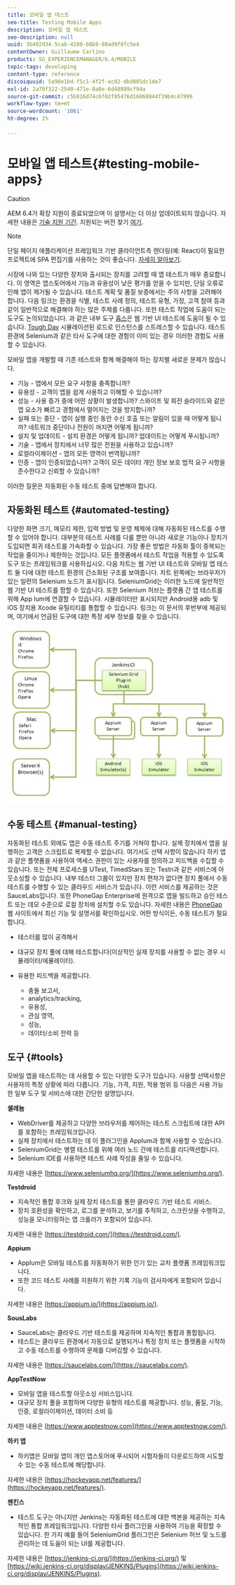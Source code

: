 ```yaml
---
title: 모바일 앱 테스트
seo-title: Testing Mobile Apps
description: 모바일 앱 테스트
seo-description: null
uuid: 3b402d34-5cab-4280-b8b9-88ad9f8fc5e4
contentOwner: Guillaume Carlino
products: SG_EXPERIENCEMANAGER/6.4/MOBILE
topic-tags: developing
content-type: reference
discoiquuid: 5a98e1bd-f5c1-4f2f-ac02-dbd005dc1de7
exl-id: 2a70f322-2540-471e-8a8e-6d48889cf94a
source-git-commit: c5b816d74c6f02f85476d16868844f39b4c47996
workflow-type: tm+mt
source-wordcount: '1061'
ht-degree: 1%

---
```


# 모바일 앱 테스트{#testing-mobile-apps}

>[!CAUTION]
>
>AEM 6.4가 확장 지원이 종료되었으며 이 설명서는 더 이상 업데이트되지 않습니다. 자세한 내용은 [기술 지원 기간](https://helpx.adobe.com/kr/support/programs/eol-matrix.html). 지원되는 버전 찾기 [여기](https://experienceleague.adobe.com/docs/).

>[!NOTE]
>
>단일 페이지 애플리케이션 프레임워크 기반 클라이언트측 렌더링(예: React)이 필요한 프로젝트에 SPA 편집기를 사용하는 것이 좋습니다. [자세히 알아보기](/help/sites-developing/spa-overview.md).

시장에 나와 있는 다양한 장치와 출시되는 장치를 고려할 때 앱 테스트가 매우 중요합니다. 이 영역은 앱스토어에서 기능과 유용성이 낮은 평가를 얻을 수 있지만, 단일 오류로 인해 앱이 제거될 수 있습니다. 테스트 계획 및 품질 보증에서는 주의 사항을 고려해야 합니다. 다음 링크는 환경을 식별, 테스트 사례 정의, 테스트 유형, 가정, 고객 참여 등과 같이 일반적으로 해결해야 하는 많은 주제를 다룹니다. 또한 테스트 작업에 도움이 되는 도구도 논의되었습니다. 과 같은 내부 도구 [홉스](/help/sites-developing/hobbes.md)은 웹 기반 UI 테스트에 도움이 될 수 있습니다. [Tough Day](/help/sites-developing/tough-day.md) 시뮬레이션된 로드로 인스턴스를 스트레스할 수 있습니다. 테스트 환경에 Selenium과 같은 타사 도구에 대한 경험이 이미 있는 경우 이러한 경험도 사용할 수 있습니다.

모바일 앱을 개발할 때 기존 테스트와 함께 해결해야 하는 장치별 새로운 문제가 많습니다.

* 기능 - 앱에서 모든 요구 사항을 충족합니까?
* 유용성 - 고객이 앱을 쉽게 사용하고 이해할 수 있습니까?
* 성능 - 사용 증가 중에 어떤 상황이 발생합니까? 스와이프 및 회전 슬라이드와 같은 앱 요소가 빠르고 경험에서 멀어지는 것을 방지합니까?
* 실패 또는 중단 - 앱이 실행 중인 동안 수신 호출 또는 알림이 있을 때 어떻게 됩니까? 네트워크 중단이나 전원이 꺼지면 어떻게 됩니까?
* 설치 및 업데이트 - 설치 환경은 어떻게 됩니까? 업데이트는 어떻게 푸시됩니까?
* 기술 - 앱에서 장치에서 너무 많은 전원을 사용하고 있습니까?
* 로컬라이제이션 - 앱의 모든 영역이 번역됩니까?
* 인증 - 앱이 인증되었습니까? 고객이 모든 데이터 개인 정보 보호 법적 요구 사항을 준수한다고 신뢰할 수 있습니까?

이러한 질문은 자동화된 수동 테스트 중에 답변해야 합니다.

## 자동화된 테스트 {#automated-testing}

다양한 화면 크기, 메모리 제한, 입력 방법 및 운영 체제에 대해 자동화된 테스트를 수행할 수 있어야 합니다. 대부분의 테스트 사례를 다룰 뿐만 아니라 새로운 기능이나 장치가 도입되면 회귀 테스트를 가속화할 수 있습니다. 가장 좋은 방법은 자동화 툴이 중복되는 작업을 줄이거나 제한하는 것입니다. 모든 플랫폼에서 테스트 작업을 적용할 수 있도록 도구 또는 프레임워크를 사용하십시오. 다음 차트는 웹 기반 UI 테스트와 모바일 앱 테스트 둘 다에 대한 테스트 환경의 간소화된 구조를 보여줍니다. 차트 왼쪽에는 브라우저가 있는 일련의 Selenium 노드가 표시됩니다. SeleniumGrid는 이러한 노드에 일반적인 웹 기반 UI 테스트를 팜할 수 있습니다. 또한 Selenium 허브는 플랫폼 간 앱 테스트를 위해 App Ium에 연결할 수 있습니다. 시뮬레이터만 표시되지만 Android용 adb 및 iOS 장치용 Xcode 유틸리티를 통합할 수 있습니다. 링크는 이 문서의 후반부에 제공되며, 여기에서 언급된 도구에 대한 특정 세부 정보를 찾을 수 있습니다.

![chlimage_1](assets/chlimage_1.jpeg)

## 수동 테스트 {#manual-testing}

자동화된 테스트 외에도 앱은 수동 테스트 주기를 거쳐야 합니다. 실제 장치에서 앱을 실행하는 고객은 스크립트로 복제할 수 없습니다. 여기서도 선택 사항이 많습니다 하키 앱과 같은 플랫폼을 사용하여 액세스 권한이 있는 사용자를 정의하고 피드백을 수집할 수 있습니다. 또는 전체 프로세스를 UTest, TimedStars 또는 Testn과 같은 서비스에 아웃소싱할 수 있습니다. 내부 테스터 그룹이 있지만 장치 편차가 없다면 장치 풀에서 수동 테스트를 수행할 수 있는 클라우드 서비스가 있습니다. 이런 서비스를 제공하는 것은 SauceLabs입니다. 또한 PhoneGap Enterprise에 원격으로 앱을 빌드하고 승인 테스트 또는 데모 수준으로 로컬 장치에 설치할 수도 있습니다. 자세한 내용은 [PhoneGap](https://phonegap.com/) 웹 사이트에서 최신 기능 및 설명서를 확인하십시오. 어떤 방식이든, 수동 테스트가 필요합니다.

* 테스터를 많이 공격해서
* 대규모 장치 풀에 대해 테스트합니다(이상적인 실제 장치를 사용할 수 없는 경우 시뮬레이터/에뮬레이터).
* 유용한 피드백을 제공합니다.

   * 충돌 보고서,
   * analytics/tracking,
   * 유용성,
   * 관심 영역,
   * 성능,
   * 데이터/소비 전력 등

## 도구 {#tools}

모바일 앱을 테스트하는 데 사용할 수 있는 다양한 도구가 있습니다. 사용할 선택사항은 사용자의 특정 상황에 따라 다릅니다. 기능, 가격, 지원, 적용 범위 등 다음은 사용 가능한 일부 도구 및 서비스에 대한 간단한 설명입니다.

**셀레늄**

* WebDriver를 제공하고 다양한 브라우저를 제어하는 테스트 스크립트에 대한 API를 포함하는 프레임워크입니다.
* 실제 장치에서 테스트하는 데 이 플러그인을 AppIum과 함께 사용할 수 있습니다.
* SeleniumGrid는 병렬 테스트를 위해 여러 노드 간에 테스트를 리디렉션합니다.
* Selenium IDE를 사용하면 테스트 사례 작성을 줄일 수 있습니다.

자세한 내용은 [https://www.seleniumhq.org/](https://www.seleniumhq.org/).

**Testdroid**

* 지속적인 통합 후크와 실제 장치 테스트를 통한 클라우드 기반 테스트 서비스.
* 장치 호환성을 확인하고, 로그를 분석하고, 보기를 추적하고, 스크린샷을 수행하고, 성능을 모니터링하는 앱 크롤러가 포함되어 있습니다.

자세한 내용은 [https://testdroid.com/](https://testdroid.com/).

**Appium**

* AppIum은 모바일 테스트를 자동화하기 위한 인기 있는 교차 플랫폼 프레임워크입니다.
* 또한 코드 테스트 사례를 지원하기 위한 기록 기능이 검사자에게 포함되어 있습니다.

자세한 내용은 [https://appium.io/](https://appium.io/).

**SousLabs**

* SauceLabs는 클라우드 기반 테스트를 제공하며 지속적인 통합과 통합됩니다.
* 테스트는 클라우드 환경에서 자동으로 실행되거나 특정 장치 또는 플랫폼을 시작하고 수동 테스트를 수행하여 문제를 디버깅할 수 있습니다.

자세한 내용은 [https://saucelabs.com/](https://saucelabs.com/).

**AppTestNow**

* 모바일 앱을 테스트할 아웃소싱 서비스입니다.
* 대규모 장치 풀을 포함하며 다양한 유형의 테스트를 제공합니다. 성능, 품질, 기능, 인증, 로컬라이제이션, 데이터 소비 등

자세한 내용은 [https://www.apptestnow.com](https://www.apptestnow.com/).

**하키 앱**

* 하키앱은 모바일 앱이 개인 앱스토어에 푸시되어 시험자들이 다운로드하여 시도할 수 있는 수동 테스트에 해당합니다.

자세한 내용은 [https://hockeyapp.net/features/](https://hockeyapp.net/features/).

**젠킨스**

* 테스트 도구는 아니지만 Jenkins는 자동화된 테스트에 대한 백본을 제공하는 지속적인 통합 프레임워크입니다. 다양한 타사 플러그인을 사용하여 기능을 확장할 수 있습니다. 한 가지 예를 들어 SeleniumGrid 플러그인은 Selenium 허브 및 노드를 관리하는 데 도움이 되는 UI를 제공합니다.

자세한 내용은 [https://jenkins-ci.org/](https://jenkins-ci.org/) 및 [https://wiki.jenkins-ci.org/display/JENKINS/Plugins](https://wiki.jenkins-ci.org/display/JENKINS/Plugins).
